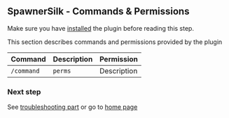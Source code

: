 ## SpawnerSilk - Commands & Permissions
Make sure you have [installed](https://apavarino.github.io/SpawnerSilk/installation) the plugin before reading this step.

This section describes commands and permissions provided by the plugin

Command | Description | Permission
--- | --- | --- |
`/command` | `perms` | Description



### Next step
See [troubleshooting part](https://apavarino.github.io/SpawnerSilk/troubleshooting) or go to [home page](https://apavarino.github.io/SpawnerSilk)


